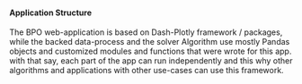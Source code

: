 #### Application Structure
The BPO web-application is based on Dash-Plotly framework / packages, while the backed data-process and the solver Algorithm use mostly Pandas objects and customized modules and functions that were wrote for this app.    
with that say, each part of the app can run independently and this why other algorithms and applications with other use-cases can use this framework.    
